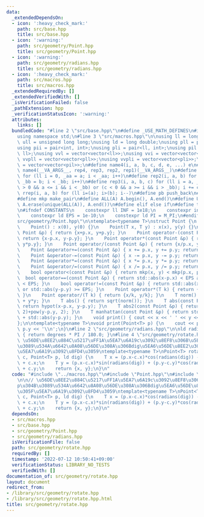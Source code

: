 ```yaml
---
data:
  _extendedDependsOn:
  - icon: ':heavy_check_mark:'
    path: src/base.hpp
    title: src/base.hpp
  - icon: ':warning:'
    path: src/geometry/Point.hpp
    title: src/geometry/Point.hpp
  - icon: ':warning:'
    path: src/geometry/radians.hpp
    title: src/geometry/radians.hpp
  - icon: ':heavy_check_mark:'
    path: src/macros.hpp
    title: src/macros.hpp
  _extendedRequiredBy: []
  _extendedVerifiedWith: []
  _isVerificationFailed: false
  _pathExtension: hpp
  _verificationStatusIcon: ':warning:'
  attributes:
    links: []
  bundledCode: "#line 2 \"src/base.hpp\"\n#define _USE_MATH_DEFINES\n#include <bits/stdc++.h>\n\
    using namespace std;\n#line 3 \"src/macros.hpp\"\n\nusing ll = long long;\nusing\
    \ ull = unsigned long long;\nusing ld = long double;\nusing pll = pair<ll, ll>;\n\
    using pii = pair<int, int>;\nusing pli = pair<ll, int>;\nusing pil = pair<int,\
    \ ll>;\nusing vvl = vector<vector<ll>>;\nusing vvi = vector<vector<int>>;\nusing\
    \ vvpll = vector<vector<pll>>;\nusing vvpli = vector<vector<pli>>;\nusing vvpil\
    \ = vector<vector<pil>>;\n#define name4(i, a, b, c, d, e, ...) e\n#define rep(...)\
    \ name4(__VA_ARGS__, rep4, rep3, rep2, rep1)(__VA_ARGS__)\n#define rep1(i, a)\
    \ for (ll i = 0, _aa = a; i < _aa; i++)\n#define rep2(i, a, b) for (ll i = a,\
    \ _bb = b; i < _bb; i++)\n#define rep3(i, a, b, c) for (ll i = a, _bb = b; (c\
    \ > 0 && a <= i && i < _bb) or (c < 0 && a >= i && i > _bb); i += c)\n#define\
    \ rrep(i, a, b) for (ll i=(a); i>(b); i--)\n#define pb push_back\n#define eb emplace_back\n\
    #define mkp make_pair\n#define ALL(A) A.begin(), A.end()\n#define UNIQUE(A) sort(ALL(A)),\
    \ A.erase(unique(ALL(A)), A.end())\n#define elif else if\n#define tostr to_string\n\
    \n#ifndef CONSTANTS\n    constexpr ll INF = 1e18;\n    constexpr int MOD = 1000000007;\n\
    \    constexpr ld EPS = 1e-10;\n    constexpr ld PI = M_PI;\n#endif\n#line 3 \"\
    src/geometry/Point.hpp\"\n\ntemplate<typename T>\nstruct Point {\n    T x, y;\n\
    \    Point() : x(0), y(0) {}\n    Point(T x, T y) : x(x), y(y) {}\n    Point operator+(const\
    \ Point &p) { return {x+p.x, y+p.y}; }\n    Point operator-(const Point &p) {\
    \ return {x-p.x, y-p.y}; }\n    Point operator*(const Point &p) { return {x*p.x,\
    \ y*p.y}; }\n    Point operator/(const Point &p) { return {x/p.x, y/p.y}; }\n\
    \    Point &operator+=(const Point &p) { x += p.x, y += p.y; return *this; }\n\
    \    Point &operator-=(const Point &p) { x -= p.x, y -= p.y; return *this; }\n\
    \    Point &operator*=(const Point &p) { x *= p.x, y *= p.y; return *this; }\n\
    \    Point &operator/=(const Point &p) { x /= p.x, y /= p.y; return *this; }\n\
    \    bool operator<(const Point &p) { return mkp(x, y) < mkp(p.x, p.y); }\n  \
    \  bool operator==(const Point &p) { return std::abs(x-p.x) < EPS and std::abs(y-p.y)\
    \ < EPS; }\n    bool operator!=(const Point &p) { return std::abs(x-p.x) >= EPS\
    \ or std::abs(y-p.y) >= EPS; }\n    Point operator*(T k) { return {x*k, y*k};\
    \ }\n    Point operator/(T k) { return {x/k, y/k}; }\n    T norm() { return x*x\
    \ + y*y; }\n    T abs() { return sqrt(norm()); }\n    T abs(const Point &p) {\
    \ return hypot(x-p.x, y-p.y); }\n    T abs2(const Point &p) { return pow(x-p.x,\
    \ 2)+pow(y-p.y, 2); }\n    T manhattan(const Point &p) { return std::abs(x-p.x)\
    \ + std::abs(y-p.y); }\n    void print() { cout << x << ' ' << y << '\\n'; }\n\
    };\n\ntemplate<typename T>\nvoid print(Point<T> p) {\n    cout << p.x << ' ' <<\
    \ p.y << '\\n';\n}\n#line 2 \"src/geometry/radians.hpp\"\n\nld radians(ld degrees)\
    \ { return degrees * PI / 180.0; }\n#line 4 \"src/geometry/rotate.hpp\"\n\n//\
    \ \u56DE\u8EE2\u884C\u5217\uFF1A\u5EA7\u6A19c\u3092\u8EF8\u306B\u5EA7\u6A19p\u304B\
    \u3089\u534A\u6642\u8A08\u56DE\u308A\u306Bdig\u5EA6\u56DE\u8EE2\u3055\u305B\u305F\
    \u5EA7\u6A19\u3092\u8FD4\u3059\ntemplate<typename T>\nPoint<T> rotate(Point<T>\
    \ c, Point<T> p, ld dig) {\n    T x = (p.x-c.x)*cos(radians(dig)) - (p.y-c.y)*sin(radians(dig))\
    \ + c.x;\n    T y = (p.x-c.x)*sin(radians(dig)) + (p.y-c.y)*cos(radians(dig))\
    \ + c.y;\n    return {x, y};\n}\n"
  code: "#include \"../macros.hpp\"\n#include \"Point.hpp\"\n#include \"radians.hpp\"\
    \n\n// \u56DE\u8EE2\u884C\u5217\uFF1A\u5EA7\u6A19c\u3092\u8EF8\u306B\u5EA7\u6A19\
    p\u304B\u3089\u534A\u6642\u8A08\u56DE\u308A\u306Bdig\u5EA6\u56DE\u8EE2\u3055\u305B\
    \u305F\u5EA7\u6A19\u3092\u8FD4\u3059\ntemplate<typename T>\nPoint<T> rotate(Point<T>\
    \ c, Point<T> p, ld dig) {\n    T x = (p.x-c.x)*cos(radians(dig)) - (p.y-c.y)*sin(radians(dig))\
    \ + c.x;\n    T y = (p.x-c.x)*sin(radians(dig)) + (p.y-c.y)*cos(radians(dig))\
    \ + c.y;\n    return {x, y};\n}\n"
  dependsOn:
  - src/macros.hpp
  - src/base.hpp
  - src/geometry/Point.hpp
  - src/geometry/radians.hpp
  isVerificationFile: false
  path: src/geometry/rotate.hpp
  requiredBy: []
  timestamp: '2022-07-12 10:50:41+09:00'
  verificationStatus: LIBRARY_NO_TESTS
  verifiedWith: []
documentation_of: src/geometry/rotate.hpp
layout: document
redirect_from:
- /library/src/geometry/rotate.hpp
- /library/src/geometry/rotate.hpp.html
title: src/geometry/rotate.hpp
---
```

